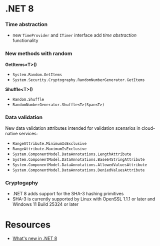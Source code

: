 # .NET 8

### Time abstraction
- new `TimeProvider` and `ITimer` interface add _time abstraction_ functionality

### New methods with random

**GetItems&lt;T>()**
- `System.Random.GetItems`
- `System.Security.Cryptography.RandomNumberGenerator.GetItems`

**Shuffle&lt;T>()**
- `Random.Shuffle`
-  `RandomNumberGenerator.Shuffle<T>(Span<T>)`

### Data validation

New data validation attributes intended for validation scenarios in cloud-native services:
- `RangeAttribute.MinimumIsExclusive`
- `RangeAttribute.MaximumIsExclusive`
- `System.ComponentModel.DataAnnotations.LengthAttribute`
- `System.ComponentModel.DataAnnotations.Base64StringAttribute`
- `System.ComponentModel.DataAnnotations.AllowedValuesAttribute`
- `System.ComponentModel.DataAnnotations.DeniedValuesAttribute`

### Cryptogaphy
- .NET 8 adds support for the SHA-3 hashing primitives
- SHA-3 is currently supported by Linux with OpenSSL 1.1.1 or later and Windows 11 Build 25324 or later

# Resources
- [What's new in .NET 8](https://learn.microsoft.com/en-us/dotnet/core/whats-new/dotnet-8)